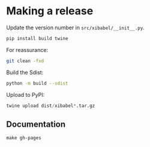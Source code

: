 # Making a release

Update the version number in `src/xibabel/__init__.py`.

```bash
pip install build twine
```

For reassurance:

```bash
git clean -fxd
```

Build the Sdist:

```bash
python -m build --sdist
```

Upload to PyPI:

```python
twine upload dist/xibabel*.tar.gz
```

## Documentation

```{python}
make gh-pages
```
